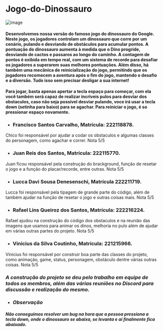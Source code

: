 ﻿# Jogo-do-Dinossauro
 ![image](https://github.com/ViniciusCoutt/Jogo-do-Dinossauro/assets/69182287/f803d0d5-64d6-4635-bf60-389b2d09826c)

#### Desenvolvemos nossa versão do famoso jogo do dinossauro do Google. Neste jogo, os jogadores controlam um dinossauro que corre por um cenário, pulando e desviando de obstáculos para acumular pontos. A pontuação do dinossauro aumenta à medida que o Dino progride, desviando de cactos e passaros ao longo do caminho. A contagem de pontos é exibida em tempo real, com um sistema de recorde para desafiar os jogadores a superarem suas melhores pontuações. Além disso, há também uma mecânica de reinicialização do jogo, permitindo que os jogadores recomecem a aventura após o fim do jogo, mantendo o desafio e a diversão. Tudo isso sem precisar desligar a sua internet!

#### Para jogar, basta apenas apertar a tecla espaço para começar, com ela você também será capaz de realizar incriveis pulos para desviar dos obstaculos, caso não seja possível desviar pulando, voce irá usar a tecla down (setinha para baixo) para se agachar. Para reiniciar o jogo, é so pressionar espaço novamente.

* ### Francisco Santos Carvalho, Matrícula: 222118878.
 Chico foi responsável por ajudar a codar os obstaculos e algumas classes do personagem, como agachar e correr. Nota 5/5
* ### Juan Reis dos Santos, Matrícula: 222115770.
 Juan ficou responsável pela construção do brackground, função de resetar o jogo e a função do placar/recorde, entre outras. Nota 5/5
* ### Lucca Davi Sousa Denesenschi, Matrícula 222211719.
 Lucca foi responsável pela tipagem de grande parte do código, além de também ajudar na função de resetar o jogo e outras coisas mais. Nota 5/5
* ### Rafael Lins Queiroz dos Santos, Matrícula: 222216224.
 Rafael ajudou na construção do código dos obstaculos e na reunião das imagens que usamos para animar os dinos, melhoria no pulo além de ajudar em várias outras partes do projeto. Nota 5/5
* ### Vinicius da Silva Coutinho, Matrícula: 221215966.
 Vinicius foi responsável por construir boa parte das classes do projeto, como animação, game, status, personagem, obstáculo dentre várias outras coisas. Nota 5/5

### _A construção do projeto se deu pelo trabalho em equipe de todos os membros, além das várias reuniões no Discord para discussão e realização do mesmo._

* ### *Observação*
#### _Não conseguimos resolver um bug na hora que a pessoa pressiona a tecla down, onde o dinossauro se abaixa, se levanta e aí finalmente fica abaixado._
